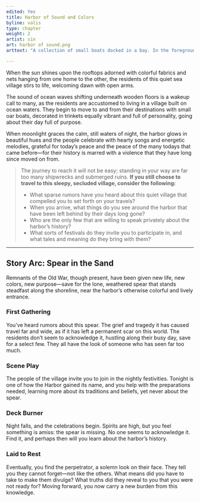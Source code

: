 ```yaml
---
edited: Yes
title: Harbor of Sound and Colors
byline: valis
type: chapter
weight: 2
artist: sin
art: harbor of sound.png
arttext: "A collection of small boats docked in a bay. In the foreground, a spear covered in seaweed leans against a rock surface."

---
```

When the sun shines upon the rooftops adorned with colorful fabrics and nets hanging from one home to the other, the residents of this quiet sea village stirs to life, welcoming dawn with open arms. 

The sound of ocean waves shifting underneath wooden floors is a wakeup call to many, as the residents are accustomed to living in a village built on ocean waters. They begin to move to and from their destinations with small oar boats, decorated in trinkets equally vibrant and full of personality, going about their day full of purpose.

When moonlight graces the calm, still waters of night, the harbor glows in beautiful hues and the people celebrate with hearty songs and energetic melodies, grateful for today’s peace and the peace of the many todays that came before—for their history is marred with a violence that they have long since moved on from. 

> The journey to reach it will not be easy; standing in your way are far too many shipwrecks and submerged ruins. **If you still choose to travel to this sleepy, secluded village, consider the following:**
> - What sparse rumors have you heard about this quiet village that compelled you to set forth on your travels?
> - When you arrive, what things do you see around the harbor that have been left behind by their days long gone?
> - Who are the only few that are willing to speak privately about the harbor’s history?
> - What sorts of festivals do they invite you to participate in, and what tales and meaning do they bring with them?

***
## Story Arc: Spear in the Sand
Remnants of the Old War, though present, have been given new life, new colors, new purpose—save for the lone, weathered spear that stands steadfast along the shoreline, near the harbor’s otherwise colorful and lively entrance. 

### First Gathering
You’ve heard rumors about this spear. The grief and tragedy it has caused travel far and wide, as if it has left a permanent scar on this world. The residents don’t seem to acknowledge it, hustling along their busy day, save for a select few. They all have the look of someone who has seen far too much.

### Scene Play
The people of the village invite you to join in the nightly festivities. Tonight is one of how the Harbor gained its name, and you help with the preparations needed, learning more about its traditions and beliefs, yet never about the spear.

### Deck Burner
Night falls, and the celebrations begin. Spirits are high, but you feel something is amiss: the spear is missing. No one seems to acknowledge it. Find it, and perhaps then will you learn about the harbor’s history.

### Laid to Rest
Eventually, you find the perpetrator, a solemn look on their face. They tell you they cannot forget—not like the others. What means did you have to take to make them divulge? What truths did they reveal to you that you were not ready for? Moving forward, you now carry a new burden from this knowledge.
